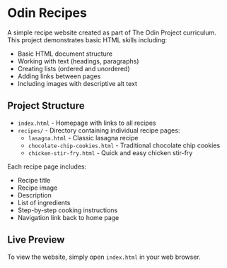 # Odin Recipes

A simple recipe website created as part of The Odin Project curriculum. This project demonstrates basic HTML skills including:

- Basic HTML document structure
- Working with text (headings, paragraphs)
- Creating lists (ordered and unordered)
- Adding links between pages
- Including images with descriptive alt text

## Project Structure

- `index.html` - Homepage with links to all recipes
- `recipes/` - Directory containing individual recipe pages:
  - `lasagna.html` - Classic lasagna recipe
  - `chocolate-chip-cookies.html` - Traditional chocolate chip cookies
  - `chicken-stir-fry.html` - Quick and easy chicken stir-fry

Each recipe page includes:
- Recipe title
- Recipe image
- Description
- List of ingredients
- Step-by-step cooking instructions
- Navigation link back to home page

## Live Preview

To view the website, simply open `index.html` in your web browser.